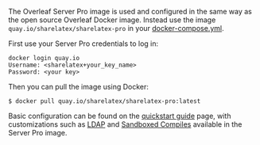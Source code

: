 The Overleaf Server Pro image is used and configured in the same way as the open source Overleaf Docker image. Instead use the image `quay.io/sharelatex/sharelatex-pro` in your [docker-compose.yml](https://github.com/sharelatex/sharelatex/blob/master/docker-compose.yml).

First use your Server Pro credentials to log in:

```
docker login quay.io
Username: <sharelatex+your_key_name>
Password: <your key>
```

Then you can pull the image using Docker:

```
$ docker pull quay.io/sharelatex/sharelatex-pro:latest
```

Basic configuration can be found on the [quickstart guide](https://github.com/sharelatex/sharelatex/wiki/Quick-Start-Guide) page, with customizations such as [LDAP](https://github.com/sharelatex/sharelatex/wiki/Server-Pro:-LDAP-Config) and [Sandboxed Compiles](https://github.com/sharelatex/sharelatex/wiki/Server-Pro:-sandboxed-compiles) available in the Server Pro image.